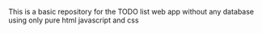 This is a basic repository for the TODO list web app without any database using only pure html javascript and css
